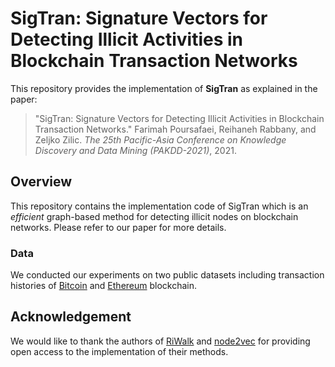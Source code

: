 # SigTran: Signature Vectors for Detecting Illicit Activities in Blockchain Transaction Networks
This repository provides the implementation of **SigTran** as explained in the paper:<br>
> "SigTran: Signature Vectors for Detecting Illicit Activities in Blockchain Transaction Networks." Farimah Poursafaei, Reihaneh Rabbany, and Zeljko Zilic. _The 25th Pacific-Asia Conference on Knowledge Discovery and Data Mining (PAKDD-2021)_, 2021.<br>

## Overview
This repository contains the implementation code of SigTran which is an _efficient_ graph-based method for detecting illicit nodes on blockchain networks. Please refer to our paper for more details. 

### Data
We conducted our experiments on two public datasets including transaction histories of [Bitcoin](https://www.kaggle.com/ellipticco/elliptic-data-set) and [Ethereum](https://www.kaggle.com/xblock/ethereum-phishing-transaction-network) blockchain.

## Acknowledgement
We would like to thank the authors of [RiWalk](https://github.com/maxuewei2/RiWalk) and [node2vec](https://github.com/aditya-grover/node2vec)
for providing open access to the implementation of their methods.

